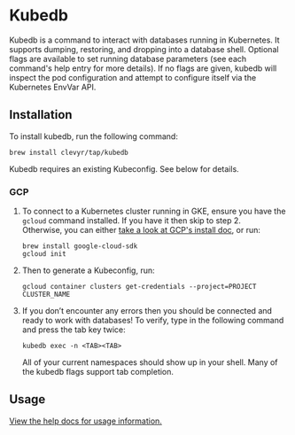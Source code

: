 # Kubedb

Kubedb is a command to interact with databases running in Kubernetes.
It supports dumping, restoring, and dropping into a database shell.
Optional flags are available to set running database parameters
(see each command's help entry for more details).
If no flags are given, kubedb will inspect the pod configuration and attempt
to configure itself via the Kubernetes EnvVar API.

## Installation

To install kubedb, run the following command:

```shell
brew install clevyr/tap/kubedb
```

Kubedb requires an existing Kubeconfig. See below for details. 

### GCP

1. To connect to a Kubernetes cluster running in GKE,
   ensure you have the `gcloud` command installed. 
   If you have it then skip to step 2.  
   Otherwise, you can either [take a look at GCP's install doc](https://cloud.google.com/sdk/docs/install), 
   or run:

   ```shell
   brew install google-cloud-sdk
   gcloud init
   ```

2. Then to generate a Kubeconfig, run:

   ```shell
   gcloud container clusters get-credentials --project=PROJECT CLUSTER_NAME
   ```
   
3. If you don’t encounter any errors then you should be connected and ready to work with databases!
   To verify, type in the following command and press the tab key twice:

   ```shell
   kubedb exec -n <TAB><TAB>
   ```

   All of your current namespaces should show up in your shell.
   Many of the kubedb flags support tab completion.

## Usage

[View the help docs for usage information.](docs/kubedb.md)
